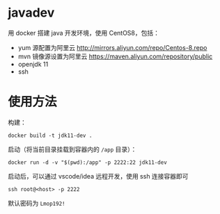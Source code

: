 # javadev
用 docker 搭建 java 开发环境，使用 CentOS8，包括：

- yum 源配置为阿里云 http://mirrors.aliyun.com/repo/Centos-8.repo
- mvn 镜像源设置为阿里云 https://maven.aliyun.com/repository/public
- openjdk 11
- ssh

# 使用方法
构建：

```shell
docker build -t jdk11-dev .
```

启动（将当前目录挂载到容器内的 `/app` 目录）：

```shell
docker run -d -v "$(pwd):/app" -p 2222:22 jdk11-dev
```

启动后，可以通过 vscode/idea 远程开发，使用 ssh 连接容器即可

```shell
ssh root@<host> -p 2222
```

默认密码为 `Lmop192!`

